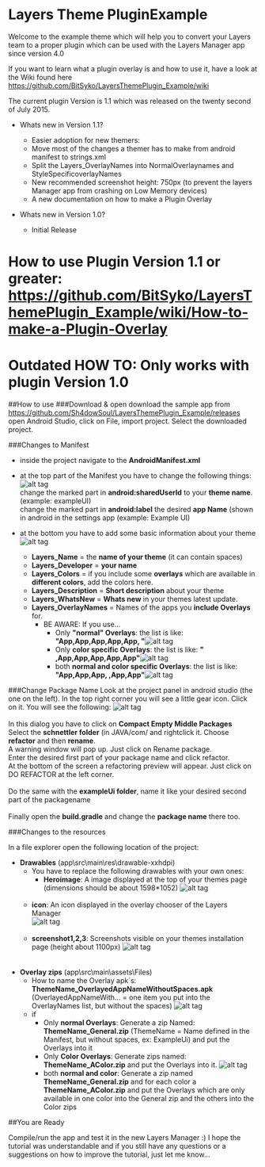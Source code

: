 # Layers Theme PluginExample

Welcome to the example theme which will help you to convert your Layers team to a proper plugin which can be used with the Layers Manager app since version 4.0

If you want to learn what a plugin overlay is and how to use it, have a look at the Wiki found here https://github.com/BitSyko/LayersThemePlugin_Example/wiki

The current plugin Version is 1.1 which was released on the twenty second of July 2015.

* Whats new in Version 1.1?
  * Easier adoption for new themers:
  * Move most of the changes a themer has to make from android manifest to strings.xml
  * Split the Layers_OverlayNames into NormalOverlaynames and StyleSpecificoverlayNames
  * New recommended screenshot height: 750px (to prevent the layers Manager app from crashing on Low Memory devices)
  * A new documentation on how to make a Plugin Overlay
  
  
* Whats new in Version 1.0?
  * Initial Release
  
# How to use Plugin Version 1.1 or greater: https://github.com/BitSyko/LayersThemePlugin_Example/wiki/How-to-make-a-Plugin-Overlay


# Outdated HOW TO: Only works with plugin Version 1.0
##How to use
###Download & open
download the sample app from https://github.com/Sh4dowSoul/LayersThemePlugin_Example/releases
open Android Studio, click on File, import project. Select the downloaded project.

###Changes to Manifest
* inside the project navigate to the **AndroidManifest.xml**
* at the top part of the Manifest you have to change the following things:
![alt tag](https://cloud.githubusercontent.com/assets/10466533/8212392/b9588420-151b-11e5-9243-baf2078fe936.png)  
  change the marked part in **android:sharedUserId** to your **theme name**. (example: exampleUI)                                        
  change the marked part in **android:label** the desired **app Name** (shown in android in the settings app  (example: Example UI)

* at the bottom you have to add some basic information about your theme
![alt tag](https://cloud.githubusercontent.com/assets/10466533/8212581/b70deb8c-151c-11e5-86a2-5c7f590dea34.png)  
  * **Layers_Name** = the **name of your theme** (it can contain spaces)<br />
  * **Layers_Developer** = **your name** <br />
  * **Layers_Colors** = if you include some **overlays** which are available in **different colors**, add the colors here.<br />
  * **Layers_Description** = **Short description** about your theme<br />
  * **Layers_WhatsNew** = **Whats new** in your themes latest update. <br />
  * **Layers_OverlayNames** = Names of the apps you **include Overlays** for.<br />
    * BE AWARE: 
  If you use...
        * Only **"normal" Overlays**: the list is like: **"App,App,App,App,App, "**![alt tag](https://cloud.githubusercontent.com/assets/10466533/8213187/7a61c664-1520-11e5-9ffd-d280c5a3e5c0.png) 
        * Only **color specific Overlays**: the list is like: **" ,App,App,App,App,App"**![alt tag](https://cloud.githubusercontent.com/assets/10466533/8213299/3f6436fe-1521-11e5-8525-db2ce70b7bca.png)  
        * both **normal and color specific Overlays**: the list is like: **"App,App,App, ,App,App"**![alt tag](https://cloud.githubusercontent.com/assets/10466533/8213060/a278f600-151f-11e5-85e9-faa1a5cb14be.png)  

###Change Package Name
Look at the project panel in android studio (the one on the left). In the top right corner you will see a little gear icon. Click on it. You will see the following:
![alt tag](https://cloud.githubusercontent.com/assets/10466533/8213507/9009e616-1522-11e5-8fe1-2465c3365b2e.png) <br />
<br />
In this dialog you have to click on **Compact Empty Middle Packages** <br />
Select the **schnettler folder** (in JAVA/com/ and rightclick it.  Choose **refactor** and then **rename**.<br />
A warning window will pop up. Just click on Rename package.<br />
Enter the desired first part of your package name and click refactor.<br />
At the bottom of the screen a refactoring preview will appear. Just click on DO REFACTOR at the left corner.<br />
<br />
Do the same with the **exampleUi folder**, name it like your desired second part of the packagename <br />
<br />
Finally open the **build.gradle** and change the **package name** there too.

###Changes to the resources

In a file explorer open the following location of the project:
  * **Drawables** (app\src\main\res\drawable-xxhdpi)
     * You have to replace the following drawables with your own ones: <br/>
        * **Heroimage**: A image displayed at the top of your themes page (dimensions should be about 1598*1052) 
     ![alt tag](https://cloud.githubusercontent.com/assets/10466533/8214333/cbb509ba-1528-11e5-9d4c-1e6a6514a474.png)<br/><br/>
      * **icon**: An icon displayed in the overlay chooser of the Layers Manager<br/>
     ![alt tag](https://cloud.githubusercontent.com/assets/10466533/8214403/435d392e-1529-11e5-8c83-fb111d3a9fe5.png)<br/><br/>
      * **screenshot1,2,3**: Screenshots visible on your themes installation page (height about 1100px)
     ![alt tag](https://cloud.githubusercontent.com/assets/10466533/8214474/ce3e376e-1529-11e5-856a-35061c15e069.png)<br/><br/><br/>
  * **Overlay zips** (app\src\main\assets\Files)
    * How to name the Overlay apk´s: **ThemeName_OverlayedAppNameWithoutSpaces.apk** (OverlayedAppNameWith... = one item you put into the OverlayNames list, but without the spaces)
    ![alt tag](https://cloud.githubusercontent.com/assets/10466533/8214666/07840692-152b-11e5-9084-d3228f31dbf1.png)
    * if
      * Only **normal Overlays**: Generate a zip Named: **ThemeName_General.zip** (ThemeName = Name defined in the Manifest, but without spaces, ex: ExampleUi) and put the Overlays into it
      * Only **Color Overlays**: Generate zips named: **ThemeName_AColor.zip** and put the Overlays into it.
      ![alt tag](https://cloud.githubusercontent.com/assets/10466533/8214728/6dd99c2c-152b-11e5-84d4-ba4b089e7ba8.png)
      * both **normal and color**: Generate a zip named **ThemeName_General.zip** and for each color a **ThemeName_AColor.zip** and put the Overlays which are only available in one color into the General zip and the others into the Color zips
      

##You are Ready

Compile/run the app and test it in the new Layers Manager :) I hope the tutorial was understandable and if you still have any questions or a suggestions on how to improve the tutorial, just let me know...
      
    
      



  
  
